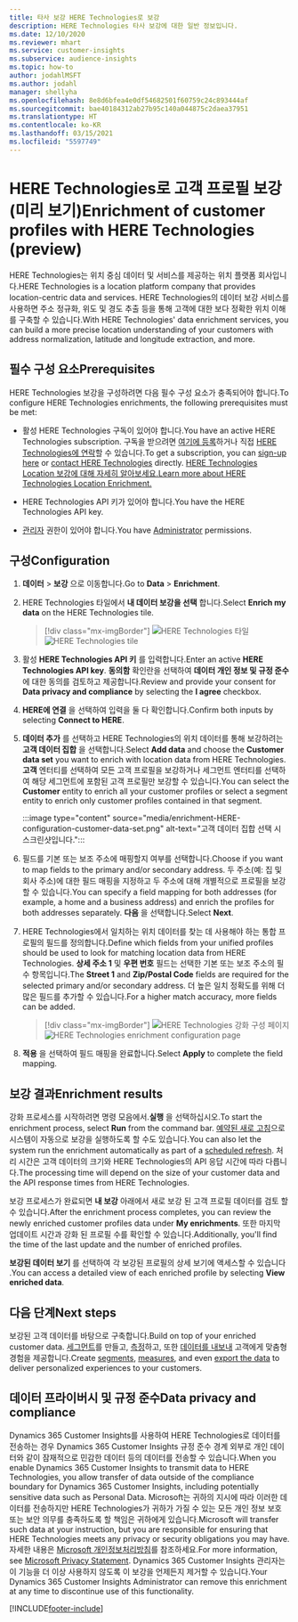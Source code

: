```yaml
---
title: 타사 보강 HERE Technologies로 보강
description: HERE Technologies 타사 보강에 대한 일반 정보입니다.
ms.date: 12/10/2020
ms.reviewer: mhart
ms.service: customer-insights
ms.subservice: audience-insights
ms.topic: how-to
author: jodahlMSFT
ms.author: jodahl
manager: shellyha
ms.openlocfilehash: 8e8d6bfea4e0df54682501f60759c24c893444af
ms.sourcegitcommit: bae40184312ab27b95c140a044875c2daea37951
ms.translationtype: HT
ms.contentlocale: ko-KR
ms.lasthandoff: 03/15/2021
ms.locfileid: "5597749"
---
```

# <a name="enrichment-of-customer-profiles-with-here-technologies-preview"></a><span data-ttu-id="585e7-103">HERE Technologies로 고객 프로필 보강(미리 보기)</span><span class="sxs-lookup"><span data-stu-id="585e7-103">Enrichment of customer profiles with HERE Technologies (preview)</span></span>

<span data-ttu-id="585e7-104">HERE Technologies는 위치 중심 데이터 및 서비스를 제공하는 위치 플랫폼 회사입니다.</span><span class="sxs-lookup"><span data-stu-id="585e7-104">HERE Technologies is a location platform company that provides location-centric data and services.</span></span> <span data-ttu-id="585e7-105">HERE Technologies의 데이터 보강 서비스를 사용하면 주소 정규화, 위도 및 경도 추출 등을 통해 고객에 대한 보다 정확한 위치 이해를 구축할 수 있습니다.</span><span class="sxs-lookup"><span data-stu-id="585e7-105">With HERE Technologies' data enrichment services, you can build a more precise location understanding of your customers with address normalization, latitude and longitude extraction, and more.</span></span>

## <a name="prerequisites"></a><span data-ttu-id="585e7-106">필수 구성 요소</span><span class="sxs-lookup"><span data-stu-id="585e7-106">Prerequisites</span></span>

<span data-ttu-id="585e7-107">HERE Technologies 보강을 구성하려면 다음 필수 구성 요소가 충족되어야 합니다.</span><span class="sxs-lookup"><span data-stu-id="585e7-107">To configure HERE Technologies enrichments, the following prerequisites must be met:</span></span>

- <span data-ttu-id="585e7-108">활성 HERE Technologies 구독이 있어야 합니다.</span><span class="sxs-lookup"><span data-stu-id="585e7-108">You have an active HERE Technologies subscription.</span></span> <span data-ttu-id="585e7-109">구독을 받으려면 [여기에 등록](https://developer.here.com/sign-up?utm_medium=referral&utm_source=Microsoft-Dynamics-CI&create=Freemium-Basic)하거나 직접 [HERE Technologies에 연락](https://developer.here.com/help?utm_medium=referral&utm_source=Microsoft-Dynamics-CI#how-can-we-help-you)할 수 있습니다.</span><span class="sxs-lookup"><span data-stu-id="585e7-109">To get a subscription, you can [sign-up here](https://developer.here.com/sign-up?utm_medium=referral&utm_source=Microsoft-Dynamics-CI&create=Freemium-Basic) or [contact HERE Technologies](https://developer.here.com/help?utm_medium=referral&utm_source=Microsoft-Dynamics-CI#how-can-we-help-you) directly.</span></span> [<span data-ttu-id="585e7-110">HERE Technologies Location 보강에 대해 자세히 알아보세요.</span><span class="sxs-lookup"><span data-stu-id="585e7-110">Learn more about HERE Technologies Location Enrichment.</span></span>](https://developer.here.com/location-enrichment?cid=Dev-MicrosoftDynamics-DB-0-Dev-&utm_source=MicrosoftDynamics&utm_medium=referral&utm_campaign=Online_Dev_ReferralMicrosoft)

- <span data-ttu-id="585e7-111">HERE Technologies API 키가 있어야 합니다.</span><span class="sxs-lookup"><span data-stu-id="585e7-111">You have the HERE Technologies API key.</span></span>

- <span data-ttu-id="585e7-112">[관리자](permissions.md#administrator) 권한이 있어야 합니다.</span><span class="sxs-lookup"><span data-stu-id="585e7-112">You have [Administrator](permissions.md#administrator) permissions.</span></span>

## <a name="configuration"></a><span data-ttu-id="585e7-113">구성</span><span class="sxs-lookup"><span data-stu-id="585e7-113">Configuration</span></span>

1. <span data-ttu-id="585e7-114">**데이터** > **보강** 으로 이동합니다.</span><span class="sxs-lookup"><span data-stu-id="585e7-114">Go to **Data** > **Enrichment**.</span></span>

1. <span data-ttu-id="585e7-115">HERE Technologies 타일에서 **내 데이터 보강을 선택** 합니다.</span><span class="sxs-lookup"><span data-stu-id="585e7-115">Select **Enrich my data** on the HERE Technologies tile.</span></span>

   > [!div class="mx-imgBorder"]
   > <span data-ttu-id="585e7-116">![HERE Technologies 타일](media/HERE-tile.png "HERE Technologies 타일")</span><span class="sxs-lookup"><span data-stu-id="585e7-116">![HERE Technologies tile](media/HERE-tile.png "HERE Technologies tile")</span></span>

1. <span data-ttu-id="585e7-117">활성 **HERE Technologies API 키** 를 입력합니다.</span><span class="sxs-lookup"><span data-stu-id="585e7-117">Enter an active **HERE Technologies API key**.</span></span> <span data-ttu-id="585e7-118">**동의함** 확인란을 선택하여 **데이터 개인 정보 및 규정 준수** 에 대한 동의를 검토하고 제공합니다.</span><span class="sxs-lookup"><span data-stu-id="585e7-118">Review and provide your consent for **Data privacy and compliance** by selecting the **I agree** checkbox.</span></span> 

1. <span data-ttu-id="585e7-119">**HERE에 연결** 을 선택하여 입력을 둘 다 확인합니다.</span><span class="sxs-lookup"><span data-stu-id="585e7-119">Confirm both inputs by selecting **Connect to HERE**.</span></span>

1.  <span data-ttu-id="585e7-120">**데이터 추가** 를 선택하고 HERE Technologies의 위치 데이터를 통해 보강하려는 **고객 데이터 집합** 을 선택합니다.</span><span class="sxs-lookup"><span data-stu-id="585e7-120">Select **Add data** and choose the **Customer data set** you want to enrich with location data from HERE Technologies.</span></span> <span data-ttu-id="585e7-121">**고객** 엔터티를 선택하여 모든 고객 프로필을 보강하거나 세그먼트 엔터티를 선택하여 해당 세그먼트에 포함된 고객 프로필만 보강할 수 있습니다.</span><span class="sxs-lookup"><span data-stu-id="585e7-121">You can select the **Customer** entity to enrich all your customer profiles or select a segment entity to enrich only customer profiles contained in that segment.</span></span>

    :::image type="content" source="media/enrichment-HERE-configuration-customer-data-set.png" alt-text="고객 데이터 집합 선택 시 스크린샷입니다.":::

1. <span data-ttu-id="585e7-123">필드를 기본 또는 보조 주소에 매핑할지 여부를 선택합니다.</span><span class="sxs-lookup"><span data-stu-id="585e7-123">Choose if you want to map fields to the primary and/or secondary address.</span></span> <span data-ttu-id="585e7-124">두 주소(예: 집 및 회사 주소)에 대한 필드 매핑을 지정하고 두 주소에 대해 개별적으로 프로필을 보강할 수 있습니다.</span><span class="sxs-lookup"><span data-stu-id="585e7-124">You can specify a field mapping for both addresses (for example, a home and a business address) and enrich the profiles for both addresses separately.</span></span> <span data-ttu-id="585e7-125">**다음** 을 선택합니다.</span><span class="sxs-lookup"><span data-stu-id="585e7-125">Select **Next**.</span></span>

1. <span data-ttu-id="585e7-126">HERE Technologies에서 일치하는 위치 데이터를 찾는 데 사용해야 하는 통합 프로필의 필드를 정의합니다.</span><span class="sxs-lookup"><span data-stu-id="585e7-126">Define which fields from your unified profiles should be used to look for matching location data from HERE Technologies.</span></span> <span data-ttu-id="585e7-127">**상세 주소 1** 및 **우편 번호** 필드는 선택한 기본 또는 보조 주소의 필수 항목입니다.</span><span class="sxs-lookup"><span data-stu-id="585e7-127">The **Street 1** and **Zip/Postal Code** fields are required for the selected primary and/or secondary address.</span></span> <span data-ttu-id="585e7-128">더 높은 일치 정확도를 위해 더 많은 필드를 추가할 수 있습니다.</span><span class="sxs-lookup"><span data-stu-id="585e7-128">For a higher match accuracy, more fields can be added.</span></span>

   > [!div class="mx-imgBorder"]
   > <span data-ttu-id="585e7-129">![HERE Technologies 강화 구성 페이지](media/enrichment-HERE-configuration.png "HERE Technologies 강화 구성 페이지")</span><span class="sxs-lookup"><span data-stu-id="585e7-129">![HERE Technologies enrichment configuration page](media/enrichment-HERE-configuration.png "HERE Technologies enrichment configuration page")</span></span>

1. <span data-ttu-id="585e7-130">**적용** 을 선택하여 필드 매핑을 완료합니다.</span><span class="sxs-lookup"><span data-stu-id="585e7-130">Select **Apply** to complete the field mapping.</span></span>

## <a name="enrichment-results"></a><span data-ttu-id="585e7-131">보강 결과</span><span class="sxs-lookup"><span data-stu-id="585e7-131">Enrichment results</span></span>

<span data-ttu-id="585e7-132">강화 프로세스를 시작하려면 명령 모음에서.**실행** 을 선택하십시오.</span><span class="sxs-lookup"><span data-stu-id="585e7-132">To start the enrichment process, select **Run** from the command bar.</span></span> <span data-ttu-id="585e7-133">[예약된 새로 고침](system.md#schedule-tab)으로 시스템이 자동으로 보강을 실행하도록 할 수도 있습니다.</span><span class="sxs-lookup"><span data-stu-id="585e7-133">You can also let the system run the enrichment automatically as part of a [scheduled refresh](system.md#schedule-tab).</span></span> <span data-ttu-id="585e7-134">처리 시간은 고객 데이터의 크기와 HERE Technologies의 API 응답 시간에 따라 다릅니다.</span><span class="sxs-lookup"><span data-stu-id="585e7-134">The processing time will depend on the size of your customer data and the API response times from HERE Technologies.</span></span>

<span data-ttu-id="585e7-135">보강 프로세스가 완료되면 **내 보강** 아래에서 새로 보강 된 고객 프로필 데이터를 검토 할 수 있습니다.</span><span class="sxs-lookup"><span data-stu-id="585e7-135">After the enrichment process completes, you can review the newly enriched customer profiles data under **My enrichments**.</span></span> <span data-ttu-id="585e7-136">또한 마지막 업데이트 시간과 강화 된 프로필 수를 확인할 수 있습니다.</span><span class="sxs-lookup"><span data-stu-id="585e7-136">Additionally, you'll find the time of the last update and the number of enriched profiles.</span></span>

<span data-ttu-id="585e7-137">**보강된 데이터 보기** 를 선택하여 각 보강된 프로필의 상세 보기에 액세스할 수 있습니다 .</span><span class="sxs-lookup"><span data-stu-id="585e7-137">You can access a detailed view of each enriched profile by selecting **View enriched data**.</span></span>

## <a name="next-steps"></a><span data-ttu-id="585e7-138">다음 단계</span><span class="sxs-lookup"><span data-stu-id="585e7-138">Next steps</span></span>

<span data-ttu-id="585e7-139">보강된 고객 데이터를 바탕으로 구축합니다.</span><span class="sxs-lookup"><span data-stu-id="585e7-139">Build on top of your enriched customer data.</span></span> <span data-ttu-id="585e7-140">[세그먼트](segments.md)를 만들고, [측정](measures.md)하고, 또한 [데이터를 내보내](export-destinations.md) 고객에게 맞춤형 경험을 제공합니다.</span><span class="sxs-lookup"><span data-stu-id="585e7-140">Create [segments](segments.md), [measures](measures.md), and even [export the data](export-destinations.md) to deliver personalized experiences to your customers.</span></span>

## <a name="data-privacy-and-compliance"></a><span data-ttu-id="585e7-141">데이터 프라이버시 및 규정 준수</span><span class="sxs-lookup"><span data-stu-id="585e7-141">Data privacy and compliance</span></span>

<span data-ttu-id="585e7-142">Dynamics 365 Customer Insights를 사용하여 HERE Technologies로 데이터를 전송하는 경우 Dynamics 365 Customer Insights 규정 준수 경계 외부로 개인 데이터와 같이 잠재적으로 민감한 데이터 등의 데이터를 전송할 수 있습니다.</span><span class="sxs-lookup"><span data-stu-id="585e7-142">When you enable Dynamics 365 Customer Insights to transmit data to HERE Technologies, you allow transfer of data outside of the compliance boundary for Dynamics 365 Customer Insights, including potentially sensitive data such as Personal Data.</span></span> <span data-ttu-id="585e7-143">Microsoft는 귀하의 지시에 따라 이러한 데이터를 전송하지만 HERE Technologies가 귀하가 가질 수 있는 모든 개인 정보 보호 또는 보안 의무를 충족하도록 할 책임은 귀하에게 있습니다.</span><span class="sxs-lookup"><span data-stu-id="585e7-143">Microsoft will transfer such data at your instruction, but you are responsible for ensuring that HERE Technologies meets any privacy or security obligations you may have.</span></span> <span data-ttu-id="585e7-144">자세한 내용은 [Microsoft 개인정보처리방침](https://go.microsoft.com/fwlink/?linkid=396732)를 참조하세요.</span><span class="sxs-lookup"><span data-stu-id="585e7-144">For more information, see [Microsoft Privacy Statement](https://go.microsoft.com/fwlink/?linkid=396732).</span></span>
<span data-ttu-id="585e7-145">Dynamics 365 Customer Insights 관리자는 이 기능을 더 이상 사용하지 않도록 이 보강을 언제든지 제거할 수 있습니다.</span><span class="sxs-lookup"><span data-stu-id="585e7-145">Your Dynamics 365 Customer Insights Administrator can remove this enrichment at any time to discontinue use of this functionality.</span></span>


[!INCLUDE[footer-include](../includes/footer-banner.md)]